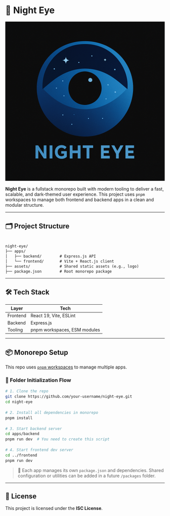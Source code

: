 # 🦉 Night Eye

![Night Eye Logo](./assets/ChatGPT%20Image%20Jul%2021,%202025,%2012_35_55%20AM.png)

**Night Eye** is a fullstack monorepo built with modern tooling to deliver a fast, scalable, and dark-themed user experience. This project uses `pnpm` workspaces to manage both frontend and backend apps in a clean and modular structure.

---

## 🗂 Project Structure

```

night-eye/
├── apps/
│   ├── backend/        # Express.js API
│   └── frontend/       # Vite + React.js client
├── assets/             # Shared static assets (e.g., logo)
├── package.json        # Root monorepo package

````

---

## 🛠 Tech Stack

| Layer     | Tech                             |
|-----------|----------------------------------|
| Frontend  | React 19, Vite, ESLint           |
| Backend   | Express.js                       |
| Tooling   | pnpm workspaces, ESM modules     |

---

## 📦 Monorepo Setup

This repo uses [`pnpm` workspaces](https://pnpm.io/workspaces) to manage multiple apps.

### 📁 Folder Initialization Flow

```bash
# 1. Clone the repo
git clone https://github.com/your-username/night-eye.git
cd night-eye

# 2. Install all dependencies in monorepo
pnpm install

# 3. Start backend server
cd apps/backend
pnpm run dev  # You need to create this script

# 4. Start frontend dev server
cd ../frontend
pnpm run dev
````

> 🧩 Each app manages its own `package.json` and dependencies. Shared configuration or utilities can be added in a future `/packages` folder.

---

## 🖤 License

This project is licensed under the **ISC License**.


